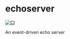 # echoserver

[![CI](https://github.com/githejie/echoserver/actions/workflows/ci.yml/badge.svg)](https://github.com/githejie/echoserver/actions/workflows/ci.yml)

An event-driven echo server

